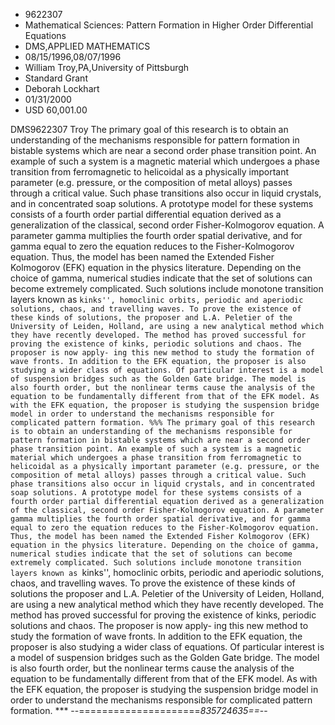 
* 9622307
* Mathematical Sciences: Pattern Formation in Higher Order Differential Equations
* DMS,APPLIED MATHEMATICS
* 08/15/1996,08/07/1996
* William Troy,PA,University of Pittsburgh
* Standard Grant
* Deborah Lockhart
* 01/31/2000
* USD 60,001.00

DMS9622307 Troy The primary goal of this research is to obtain an understanding
of the mechanisms responsible for pattern formation in bistable systems which
are near a second order phase transition point. An example of such a system is a
magnetic material which undergoes a phase transition from ferromagnetic to
helicoidal as a physically important parameter (e.g. pressure, or the
composition of metal alloys) passes through a critical value. Such phase
transitions also occur in liquid crystals, and in concentrated soap solutions. A
prototype model for these systems consists of a fourth order partial
differential equation derived as a generalization of the classical, second order
Fisher-Kolmogorov equation. A parameter gamma multiplies the fourth order
spatial derivative, and for gamma equal to zero the equation reduces to the
Fisher-Kolmogorov equation. Thus, the model has been named the Extended Fisher
Kolmogorov (EFK) equation in the physics literature. Depending on the choice of
gamma, numerical studies indicate that the set of solutions can become extremely
complicated. Such solutions include monotone transition layers known as
``kinks'', homoclinic orbits, periodic and aperiodic solutions, chaos, and
travelling waves. To prove the existence of these kinds of solutions, the
proposer and L.A. Peletier of the University of Leiden, Holland, are using a new
analytical method which they have recently developed. The method has proved
successful for proving the existence of kinks, periodic solutions and chaos. The
proposer is now apply- ing this new method to study the formation of wave
fronts. In addition to the EFK equation, the proposer is also studying a wider
class of equations. Of particular interest is a model of suspension bridges such
as the Golden Gate bridge. The model is also fourth order, but the nonlinear
terms cause the analysis of the equation to be fundamentally different from that
of the EFK model. As with the EFK equation, the proposer is studying the
suspension bridge model in order to understand the mechanisms responsible for
complicated pattern formation. %%% The primary goal of this research is to
obtain an understanding of the mechanisms responsible for pattern formation in
bistable systems which are near a second order phase transition point. An
example of such a system is a magnetic material which undergoes a phase
transition from ferromagnetic to helicoidal as a physically important parameter
(e.g. pressure, or the composition of metal alloys) passes through a critical
value. Such phase transitions also occur in liquid crystals, and in concentrated
soap solutions. A prototype model for these systems consists of a fourth order
partial differential equation derived as a generalization of the classical,
second order Fisher-Kolmogorov equation. A parameter gamma multiplies the fourth
order spatial derivative, and for gamma equal to zero the equation reduces to
the Fisher-Kolmogorov equation. Thus, the model has been named the Extended
Fisher Kolmogorov (EFK) equation in the physics literature. Depending on the
choice of gamma, numerical studies indicate that the set of solutions can become
extremely complicated. Such solutions include monotone transition layers known
as ``kinks'', homoclinic orbits, periodic and aperiodic solutions, chaos, and
travelling waves. To prove the existence of these kinds of solutions the
proposer and L.A. Peletier of the University of Leiden, Holland, are using a new
analytical method which they have recently developed. The method has proved
successful for proving the existence of kinks, periodic solutions and chaos. The
proposer is now apply- ing this new method to study the formation of wave
fronts. In addition to the EFK equation, the proposer is also studying a wider
class of equations. Of particular interest is a model of suspension bridges such
as the Golden Gate bridge. The model is also fourth order, but the nonlinear
terms cause the analysis of the equation to be fundamentally different from that
of the EFK model. As with the EFK equation, the proposer is studying the
suspension bridge model in order to understand the mechanisms responsible for
complicated pattern formation. *** --=====================_835724635==_--
